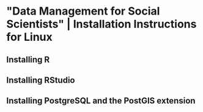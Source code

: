 # "Data Management for Social Scientists" | Installation Instructions for Linux

## Installing R

## Installing RStudio

## Installing PostgreSQL and the PostGIS extension
